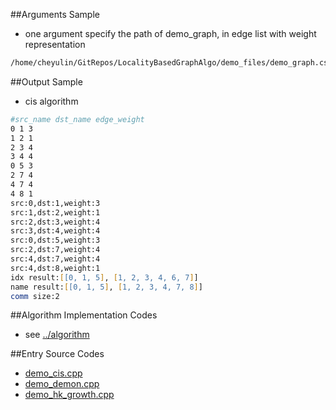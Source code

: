 ##Arguments Sample

- one argument specify the path of demo_graph, in edge list with weight representation

```zsh
/home/cheyulin/GitRepos/LocalityBasedGraphAlgo/demo_files/demo_graph.csv 
```

##Output Sample

- cis algorithm

```zsh
#src_name dst_name edge_weight
0 1 3
1 2 1
2 3 4
3 4 4
0 5 3
2 7 4
4 7 4
4 8 1
src:0,dst:1,weight:3
src:1,dst:2,weight:1
src:2,dst:3,weight:4
src:3,dst:4,weight:4
src:0,dst:5,weight:3
src:2,dst:7,weight:4
src:4,dst:7,weight:4
src:4,dst:8,weight:1
idx result:[[0, 1, 5], [1, 2, 3, 4, 6, 7]]
name result:[[0, 1, 5], [1, 2, 3, 4, 7, 8]]
comm size:2
```

##Algorithm Implementation Codes
- see [../algorithm](../algorithm)

##Entry Source Codes
- [demo_cis.cpp](demo_cis.cpp)
- [demo_demon.cpp](demo_demon.cpp)
- [demo_hk_growth.cpp](demo_hk_growth.cpp)
